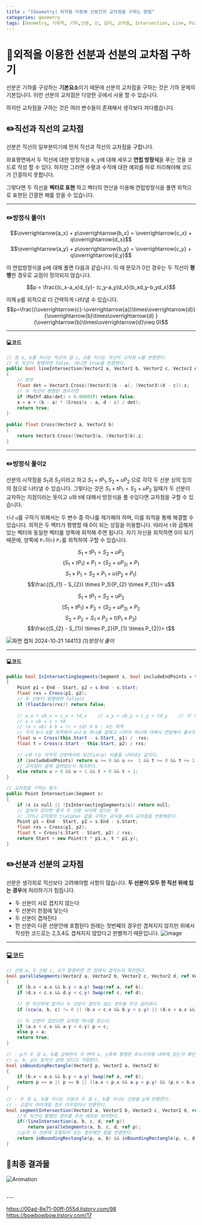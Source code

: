 ```yaml
---
title : "[Geometry] 외적을 이용해 선분간의 교차점을 구하는 방법"
categories: geometry
tags: [Geometry, 기하학, 기하,선분, 선, 길이, 교차점, Intersection, Line, Point]
---
```


# 📄외적을 이용한 선분과 선분의 교차점 구하기

선분은 기하를 구성하는 **기본요소**이기 때문에 선분의 교차점을 구하는 것은 기하 문제의 기본입니다. 이런 선분의 교차점은 다양한 곳에서 사용 할 수 있습니다.

하지만 교차점을 구하는 것은 여러 변수들이 존재해서 생각보다 까다롭습니다.

## ✏️직선과 직선의 교차점

선분은 직선의 일부분이기에 먼저 직선과 직선의 교차점을 구합니다.

좌표평면에서 두 직선에 대한 방정식을 x, y에 대해 세우고 **연립 방정식**을 푸는 것을 코드로 작성 할 수 있다. 하지만 그러면 수평과 수직에 대한 예외를 따로 처리해야해 코드가 간결하지 못합니다.

그렇다면 두 직선을 **벡터로 표현** 하고 벡터의 연산을 이용해 연립방정식을 풀면 외적으로 표현된 간결한 해를 얻을 수 있습니다.

---

### ✏️방정식 풀이1

$$\overrightarrow{a_x} + p\overrightarrow{b_x} = \overrightarrow{c_x} + q\overrightarrow{d_x}$$
$$\overrightarrow{a_y} + p\overrightarrow{b_y} = \overrightarrow{c_y} + q\overrightarrow{d_y}$$

이 연립방정식을 p에 대해 풀면 다음과 같습니다.
이 때 분모가 0인 경우는 두 직선이 **평행**한 경우로 교점이 정의되지 않습니다.

$$p = \frac{(c_x-a_x)d_{y}- (c_y-a_y)d_x}{b_xd_y-b_yd_x}$$

이제 p를 외적으로 더 간략하게 나타낼 수 있습니다.
$$p=\frac{(\overrightarrow{c}-\overrightarrow{a})\times\overrightarrow{d}}{\overrightarrow{b}\times\overrightarrow{d} }(\overrightarrow{b}\times\overrightarrow{d}\neq  0)$$

---

#### 💻코드
```cpp
// 점 a, b를 지나는 직선과 점 c, d를 지나는 직선의 교차점 x를 반환한다.  
// 두 직선이 평행하면 false, 아니면 true를 반환한다.  
public bool lineIntersection(Vector2 a, Vector2 b, Vector2 c, Vector2 d, ref Vector2 x)  
{  
    // 분모  
    float det = Vector3.Cross((Vector3)(b - a), (Vector3)(d - c)).z;  
    // 두 직선이 평행한 경우라면  
    if (Mathf.Abs(det) < 0.00005f) return false;  
    x = a + (b - a) * (Cross(c - a, d - c) / det);  
    return true;  
}  
  
public float Cross(Vector2 a, Vector2 b)  
{  
    return Vector3.Cross((Vector3)a, (Vector3)b).z;  
}
```

---
### ✏️방정식 풀이2

선분의 시작점을 $S_1$과 $S_2$이라고 하고  $S_{1}+ tP_{1}, S_{2}+ uP_2$ 으로 각각 두 선분 상의 임의의 점으로 나타낼 수 있습니다. 그렇다는 것은 $S_{1}+ tP_{1}= S_{2}+ uP_2$ 일때가 두 선분이 교차하는 지점이라는 뜻이고 u와 t에 대해서 방정식을 풀 수있다면 교차점을 구할 수 있습니다.

`t`나 `u`를 구하기 위해서는 두 변수 중 하나를 제거해야 하며, 이를 외적을 통해 해결할 수 있습니다. 외적은 두 벡터가 평행할 때 0이 되는 성질을 이용합니다. 따라서 `t`와 곱해져 있는 벡터와 동일한 벡터를 양쪽에 외적해 주면 됩니다. 자기 자신을 외적하면 0이 되기 때문에, 양쪽에 `P₁`이나 `P₂`를 외적하여 구할 수 있습니다.

$$S_{1}+ tP_{1}= S_{2}+ uP_2$$
$$(S_{1}+ tP_{1})\times P_{1}= (S_{2}+ uP_{2)} \times P_1$$
$$S_{1} \times P_{1}= S_{2} \times P_{1}+ u(P_{2}\times P_1)$$
$$\frac{(S_{1}  - S_{2}) \times P_1}{P_{2} \times P_{1}}= u$$


$$S_{1}+ tP_{1}= S_{2}+ uP_2$$
$$(S_{1}+ tP_{1})\times P_{2}= (S_{2}+ uP_{2)} \times P_2$$
$$S_{2}  + P_{2}= S_{1} \times P_{2}+ t(P_{1}\times P_2)$$
$$\frac{(S_{2}  - S_{1}) \times P_2}{P_{1} \times P_{2}}= t$$


![화면 캡처 2024-10-21 144113 (1)](https://github.com/user-attachments/assets/c86b4c1a-c742-4e0e-8366-25365fe1b61c)*방정식 풀이*

---

#### 💻코드
```cs
public bool IsIntersectingSegments(Segment s, bool includeEndPoints = true)  
{  
    Point p1 = End - Start, p2 = s.End - s.Start;  
    float rxs = Cross(p1, p2);  
    // 두 선분이 평행하면 false다  
    if (FloatZero(rxs)) return false;  
      
    // a_x + ub_x = c_x + td_x    // a_y + ub_y = c_y + td_y    // 이 식을 u나 t에대해서 풀고 외적으로 표현할 수도 있고  
    // a + ub = c + td  
    // (a + ub) X b = (c + td) X b : X는 외적  
    // 각각 b나 d를 외적해서 u나 b 하나를 없애고 나머지 하나에 대해서 연립해서 풀수도 있다.  
    float u = Cross(this.Start - s.Start, p1) / -rxs;  
    float t = Cross(s.Start - this.Start, p2) / rxs;  
  
    // u와 t는 각각의 선분에서의 보간(Lerp) 비율을 나타내는 값이다.
    if (includeEndPoints) return u >= 0 && u <=  1 && t >= 0 && t <= 1;  
    // 교차점이 끝에 걸려있는지 체크한다.  
    else return u > 0 && u < 1 && t > 0 && t < 1;  
}
```

```cpp
// 교차점을 구하는 함수  
public Point Intersection(Segment s)  
{  
    if (s is null || !IsIntersectingSegments(s)) return null;  
    // 겹쳐져 있다면 결국 두 선분 사이에 있다는 뜻  
    // 그러니 교차점의 t(alpha) 값을 구하는 공식을 써서 교차점을 반환해준다.  
    Point p1 = End - Start, p2 = s.End - s.Start;  
    float rxs = Cross(p1, p2);  
    float t = Cross(s.Start - Start, p2) / rxs;  
    return Start + new Point(t * p1.x, t * p1.y);  
}
```

## ✏️선분과 선분의 교차점

선분은 생각외로 직선보다 고려해야할 사항이 많습니다.
**두 선분이 모두 한 직선 위에 있는 경우**에 처리하기가 힘듭니다.
- 두 선분이 서로 겹치지 않는다
- 두 선분이 한점에 닿는다
- 두 선분이 겹쳐진다
- 한 선분이 다른 선분안에 포함된다
원래는 첫번째의 경우만 겹쳐지지 않지만 위에서 작성한 코드로는 2,3,4도 겹쳐지지 않았다고 판별하기 때문입니다.
![image](https://github.com/user-attachments/assets/b80d5666-a0dc-4ad9-a46b-40a704d52b09)

---

### 💻코드
```cs
// 선분 a, b 선분 c, d가 평행하면 한 점에서 겹치는지 확인한다.  
bool paralleSegments(Vector2 a, Vector2 b, Vector2 c, Vector2 d, ref Vector2 p)  
{  
    if (b.x < a.x && b.y < a.y) Swap(ref a, ref b);  
    if (d.x < c.x && d.y < c.y) Swap(ref c, ref d);  
  
    // 한 직선위에 없거나 두 선분이 겹치지 않는 경우를 우선 걸러낸다.  
    if (ccw(a, b, c) != 0 || (b.x < c.x && b.y < c.y) || (d.x < a.x && d.y < a.y)) return false;  
      
    // 두 선분이 겹친다면 교차점 하나를 찾는다.  
    if (a.x < c.x && a.y < c.y) p = c;  
    else p = a;  
    return true;  
}  
  
// - p가 두 점 a, b를 감싸면서 각 변이 x, y축에 평행한 최소사각형 내부에 있는지 확인한다.  
// a, b, p는 일직선 상에 있다고 가정한다.  
bool inBoundingRectangle(Vector2 p, Vector2 a, Vector2 b)  
{  
    if (b.x < a.x && b.y < a.y) Swap(ref a, ref b);  
    return p == a || p == b || ((a.x < p.x && a.y < p.y) && (p.x < b.x && p.y < b.y));  
}  
  
// - 두 점 a, b를 지나는 선분과 두 점 c, b를 지나는 선분을 p에 반환한다.  
// - 교점이 여러개일 경우 아무점이나 반환한다.  
bool segmentIntersection(Vector2 a, Vector2 b, Vector2 c, Vector2 d, ref Vector2 p){      
    //두 직선이 평행인 경우를 우선 예외로 처리한다.  
    if(!lineIntersection(a, b, c, d, ref p))          
        return paralleSegments(a, b, c, d, ref p);      
    //p가 두 선분에 포함되어 있는 경우에만 참을 반환한다.  
    return inBoundingRectangle(p, a, b) && inBoundingRectangle(p, c, d);  
}
```

## 🚀최종 결과물
![Animation](https://github.com/user-attachments/assets/ab4a0405-c74e-40f5-bd29-97de46a4f5f8)



<br>
---
<br>

<div class="Reference">
<div class="callout-header"> </div>
<p>
<a href="https://00ad-8e71-00ff-055d.tistory.com/98">https://00ad-8e71-00ff-055d.tistory.com/98</a>
<a href="https://bowbowbow.tistory.com/17">https://bowbowbow.tistory.com/17</a>
</p>
</div>